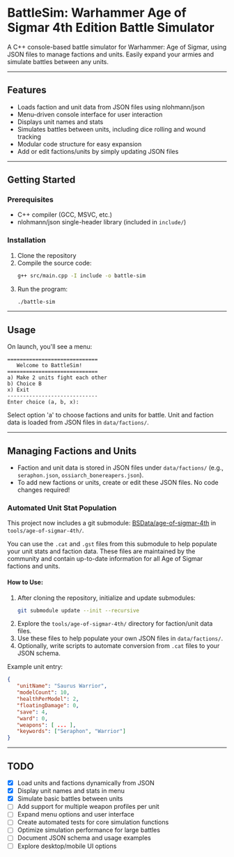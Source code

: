 
# BattleSim: Warhammer Age of Sigmar 4th Edition Battle Simulator

A C++ console-based battle simulator for Warhammer: Age of Sigmar, using JSON files to manage factions and units. Easily expand your armies and simulate battles between any units.

---

## Features

- Loads faction and unit data from JSON files using nlohmann/json
- Menu-driven console interface for user interaction
- Displays unit names and stats
- Simulates battles between units, including dice rolling and wound tracking
- Modular code structure for easy expansion
- Add or edit factions/units by simply updating JSON files

---

## Getting Started

### Prerequisites

- C++ compiler (GCC, MSVC, etc.)
- nlohmann/json single-header library (included in `include/`)

### Installation

1. Clone the repository
2. Compile the source code:
   ```bash
   g++ src/main.cpp -I include -o battle-sim
   ```
3. Run the program:
   ```bash
   ./battle-sim
   ```

---

## Usage

On launch, you'll see a menu:

```
=============================
   Welcome to BattleSim!
=============================
a) Make 2 units fight each other
b) Choice B
x) Exit
-----------------------------
Enter choice (a, b, x):
```

Select option 'a' to choose factions and units for battle. Unit and faction data is loaded from JSON files in `data/factions/`.

---


## Managing Factions and Units

- Faction and unit data is stored in JSON files under `data/factions/` (e.g., `seraphon.json`, `ossiarch_bonereapers.json`).
- To add new factions or units, create or edit these JSON files. No code changes required!

### Automated Unit Stat Population

This project now includes a git submodule: [BSData/age-of-sigmar-4th](https://github.com/BSData/age-of-sigmar-4th) in `tools/age-of-sigmar-4th/`.

You can use the `.cat` and `.gst` files from this submodule to help populate your unit stats and faction data. These files are maintained by the community and contain up-to-date information for all Age of Sigmar factions and units.

#### How to Use:

1. After cloning the repository, initialize and update submodules:
    ```bash
    git submodule update --init --recursive
    ```
2. Explore the `tools/age-of-sigmar-4th/` directory for faction/unit data files.
3. Use these files to help populate your own JSON files in `data/factions/`.
4. Optionally, write scripts to automate conversion from `.cat` files to your JSON schema.

Example unit entry:
```json
{
   "unitName": "Saurus Warrior",
   "modelCount": 10,
   "healthPerModel": 2,
   "floatingDamage": 0,
   "save": 4,
   "ward": 0,
   "weapons": [ ... ],
   "keywords": ["Seraphon", "Warrior"]
}
```

---

## TODO

- [x] Load units and factions dynamically from JSON
- [x] Display unit names and stats in menu
- [x] Simulate basic battles between units
- [ ] Add support for multiple weapon profiles per unit
- [ ] Expand menu options and user interface
- [ ] Create automated tests for core simulation functions
- [ ] Optimize simulation performance for large battles
- [ ] Document JSON schema and usage examples
- [ ] Explore desktop/mobile UI options
